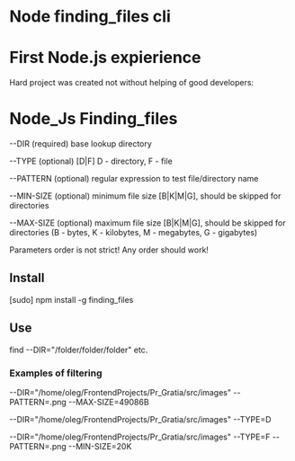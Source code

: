 # Node finding_files cli
# First Node.js expierience
Hard project was created not without helping of good developers:

<h1> Node_Js Finding_files </h1>

--DIR (required) base lookup directory

--TYPE (optional) [D|F] D - directory, F - file

--PATTERN (optional) regular expression to test file/directory name

--MIN-SIZE (optional) minimum file size [B|K|M|G], should be skipped for directories

--MAX-SIZE (optional) maximum file size [B|K|M|G], should be skipped for directories (B - bytes, K - kilobytes, M - megabytes, G - gigabytes)

Parameters order is not strict! Any order should work!

<h2>Install</h2>

[sudo] npm install -g finding_files

<h2>Use</h2>

find --DIR="/folder/folder/folder" etc.

<h3>Examples of filtering</h3>

--DIR="/home/oleg/FrontendProjects/Pr_Gratia/src/images"  --PATTERN=\.png  --MAX-SIZE=49086B

--DIR="/home/oleg/FrontendProjects/Pr_Gratia/src/images"  --TYPE=D

--DIR="/home/oleg/FrontendProjects/Pr_Gratia/src/images"  --TYPE=F --PATTERN=\.png  --MIN-SIZE=20K

